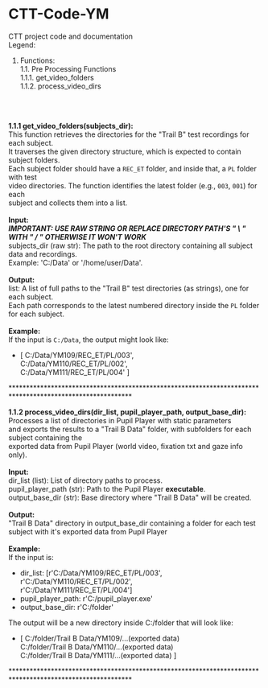 # CTT-Code-YM
 CTT project code and documentation </br>
 Legend: </br>
1.	Functions: </br>
 1.1.	Pre Processing Functions</br>
  1.1.1.	get_video_folders </br> 
  1.1.2.	process_video_dirs 
</br>
</br>

**1.1.1 get_video_folders(subjects_dir):** </br>
This function retrieves the directories for the "Trail B" test recordings for each subject. </br>
It traverses the given directory structure, which is expected to contain subject folders. </br>
Each subject folder should have a `REC_ET` folder, and inside that, a `PL` folder with test </br>
video directories. The function identifies the latest folder (e.g., `003`, `001`) for each </br>
subject and collects them into a list.</br>
</br>
    **Input:**</br>
***IMPORTANT: USE RAW STRING OR REPLACE DIRECTORY PATH'S " \ " WITH " / " OTHERWISE IT WON'T WORK***</br>
subjects_dir (raw str): The path to the root directory containing all subject data and recordings. </br>
Example: 'C:/Data' or '/home/user/Data'.</br>
</br>
    **Output:**</br>
list: A list of full paths to the "Trail B" test directories (as strings), one for each subject. </br>
Each path corresponds to the latest numbered directory inside the `PL` folder for each subject.</br>
</br>
    **Example:**</br>
If the input is `C:/Data`, the output might look like:</br>
- [
C:/Data/YM109/REC_ET/PL/003',</br>
C:/Data/YM110/REC_ET/PL/002',</br>
C:/Data/YM111/REC_ET/PL/004'
] </br>

**********************************************************************************************************</br>

**1.1.2 process_video_dirs(dir_list, pupil_player_path, output_base_dir):**</br>
Processes a list of directories in Pupil Player with static parameters</br>
and exports the results to a "Trail B Data" folder, with subfolders for each subject containing the</br>
exported data from Pupil Player (world video, fixation txt and gaze info only).</br>
</br>
    **Input:**</br>
dir_list (list): List of directory paths to process.</br>
pupil_player_path (str): Path to the Pupil Player **executable**.</br>
output_base_dir (str): Base directory where "Trail B Data" will be created.</br>
</br>
    **Output:**</br>
"Trail B Data" directory in output_base_dir containing a folder for each test</br>
subject with it's exported data from Pupil Player</br>
</br>
    **Example:**</br>
If the input is:</br>
- dir_list: [r'C:/Data/YM109/REC_ET/PL/003', </br>
r'C:/Data/YM110/REC_ET/PL/002', </br>
r'C:/Data/YM111/REC_ET/PL/004'] </br>
- pupil_player_path: r'C:/pupil_player.exe'</br>
- output_base_dir: r'C:/folder'</br>

The output will be a new directory inside C:/folder that will look like:</br>
- [
C:/folder/Trail B Data/YM109/...(exported data)</br>
C:/folder/Trail B Data/YM110/...(exported data)</br>
C:/folder/Trail B Data/YM111/...(exported data)
]</br>

**********************************************************************************************************</br>

